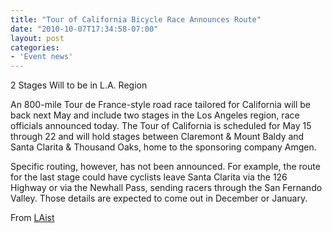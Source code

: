 ```yaml
---
title: "Tour of California Bicycle Race Announces Route"
date: "2010-10-07T17:34:58-07:00"
layout: post
categories:
- 'Event news'
---
```


2 Stages Will to be in L.A. Region

An 800-mile Tour de France-style road race tailored for California will be back next May and include two stages in the Los Angeles region, race officials announced today. The Tour of California is scheduled for May 15 through 22 and will hold stages between Claremont &amp; Mount Baldy and Santa Clarita &amp; Thousand Oaks, home to the sponsoring company Amgen.

Specific routing, however, has not been announced. For example, the route for the last stage could have cyclists leave Santa Clarita via the 126 Highway or via the Newhall Pass, sending racers through the San Fernando Valley. Those details are expected to come out in December or January.

From [LAist](https://laist.com)
